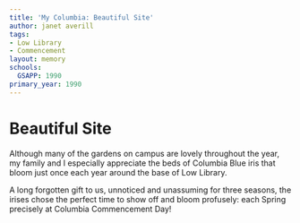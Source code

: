 ```yaml
---
title: 'My Columbia: Beautiful Site'
author: janet averill
tags:
- Low Library
- Commencement
layout: memory
schools:
  GSAPP: 1990
primary_year: 1990
---
```

# Beautiful Site

Although many of the gardens on campus are lovely throughout the year, my family and I especially appreciate the beds of Columbia Blue iris that bloom just once each year around the base of Low Library.

A long forgotten gift to us, unnoticed and unassuming  for three seasons, the irises chose the perfect time to show off and  bloom  profusely: each Spring precisely at Columbia Commencement Day!
